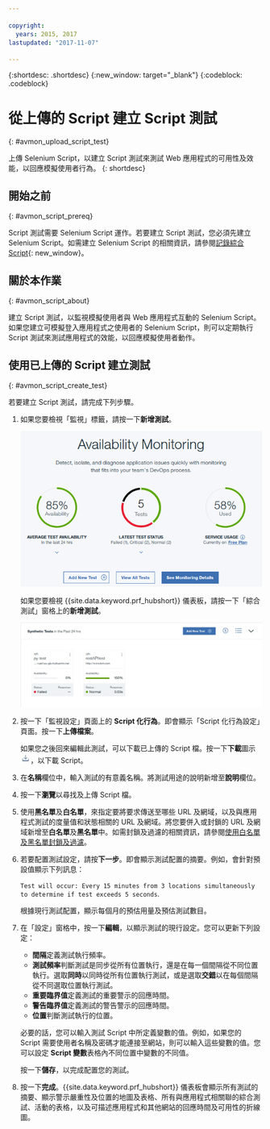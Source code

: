 ```yaml
---

copyright:
  years: 2015, 2017
lastupdated: "2017-11-07"

---
```


{:shortdesc: .shortdesc}
{:new_window: target="_blank"}
{:codeblock: .codeblock}

# 從上傳的 Script 建立 Script 測試
{: #avmon_upload_script_test}

上傳 Selenium Script，以建立 Script 測試來測試 Web 應用程式的可用性及效能，以回應模擬使用者行為。
{: shortdesc}

## 開始之前
{: #avmon_script_prereq}

Script 測試需要 Selenium Script 運作。若要建立 Script 測試，您必須先建立 Selenium Script。如需建立 Selenium Script 的相關資訊，請參閱[記錄綜合 Script](http://www.ibm.com/support/knowledgecenter/SSMKFH/com.ibm.apmaas.doc/install/admin_syn_record_script.htm "（在新分頁或視窗中開啟）"){: new_window}。

## 關於本作業
{: #avmon_script_about}

建立 Script 測試，以監視模擬使用者與 Web 應用程式互動的 Selenium Script。如果您建立可模擬登入應用程式之使用者的 Selenium Script，則可以定期執行 Script 測試來測試應用程式的效能，以回應模擬使用者動作。

## 使用已上傳的 Script 建立測試
{: #avmon_script_create_test}

若要建立 Script 測試，請完成下列步驟。

1.  如果您要檢視「監視」標籤，請按一下**新增測試**。

    ![Cloud Foundry 應用程式的「監視」標籤。](images/avmon_tab.png)

    如果您要檢視 {{site.data.keyword.prf_hubshort}} 儀表板，請按一下「綜合測試」窗格上的**新增測試**。

    ![「綜合測試」窗格上的「新增測試」按鈕。](images/syn_tests_pane.jpg)

2.  按一下「監視設定」頁面上的 **Script 化行為**。即會顯示「Script 化行為設定」頁面。按一下**上傳檔案**。

    如果您之後回來編輯此測試，可以下載已上傳的 Script 檔。按一下**下載**圖示 ![「下載」圖示](images/download_icn_white_smll.jpg)，以下載 Script。

3.  在**名稱**欄位中，輸入測試的有意義名稱。將測試用途的說明新增至**說明**欄位。
4.  按一下**瀏覽**以尋找及上傳 Script 檔。
5.  使用**黑名單**及**白名單**，來指定要將要求傳送至哪些 URL 及網域，以及與應用程式測試的度量值和狀態相關的 URL 及網域。將您要併入或封鎖的 URL 及網域新增至**白名單**及**黑名單**中。如需封鎖及過濾的相關資訊，請參閱[使用白名單及黑名單封鎖及過濾](avmon_whitelist_blacklist.html#avmon_whitelist_blacklist "使用白名單及黑名單來決定要將要求傳送哪些資源，以及與應用程式測試的度量值和狀態相關的資源。白名單及黑名單僅適用於網頁及 Script 化行為測試。")。
6.  若要配置測試設定，請按**下一步**。即會顯示測試配置的摘要。例如，會針對預設值顯示下列訊息：

    ``Test will occur: Every 15 minutes from 3 locations simultaneously to determine if test exceeds 5 seconds``.

    根據現行測試配置，顯示每個月的預估用量及預估測試數目。

7.  在「設定」窗格中，按一下**編輯**，以顯示測試的現行設定。您可以更新下列設定：
    - **間隔**定義測試執行頻率。
    - **測試頻率**判斷測試是同步從所有位置執行，還是在每一個間隔從不同位置執行。選取**同時**以同時從所有位置執行測試，或是選取**交錯**以在每個間隔從不同選取位置執行測試。
    - **重要臨界值**定義測試的重要警示的回應時間。
    - **警告臨界值**定義測試的警告警示的回應時間。
    - **位置**判斷測試執行的位置。

    必要的話，您可以輸入測試 Script 中所定義變數的值。例如，如果您的 Script 需要使用者名稱及密碼才能連接至網站，則可以輸入這些變數的值。您可以設定 **Script 變數**表格內不同位置中變數的不同值。

    按一下**儲存**，以完成配置您的測試。

8.  按一下**完成**。{{site.data.keyword.prf_hubshort}} 儀表板會顯示所有測試的摘要、顯示警示嚴重性及位置的地圖及表格、所有與應用程式相關聯的綜合測試、活動的表格，以及可描述應用程式和其他網站的回應時間及可用性的折線圖。

